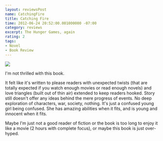 ```yaml
---
layout: reviewsPost
name: CatchingFire
title: Catching Fire
time: 2012-06-24 20:52:00.001000000 -07:00
category: reviews
excerpt: The Hunger Games, again
rating: 2
tags:
- Novel
- Book Review
---
```

<img class="imageOnRight" src="{{ site.imgFolder_reviews }}{{ page.name }}/CatchingFireCover.jpg">

<div class="stars" title="{{ page.rating }} Stars" data-percent="{{ page.rating }}"></div>

I'm not thrilled with this book.  

<span class="spoiler-tag">It felt like it's written to please readers with unexpected twists (that are totally expected if you watch enough movies or read enough novels) and love triangles (built out of thin air) extended to keep readers hooked. Story still doesn't offer any ideas behind the mere progress of events. No deep exploration of characters, war, society, nothing. It's just a confused young girl being confused. She has amazing abilities when it fits, and is young and innocent when it fits.</span>  

Maybe I'm just not a good reader of fiction or the book is too long to enjoy it like a movie (2 hours with complete focus), or maybe this book is just over-hyped.  